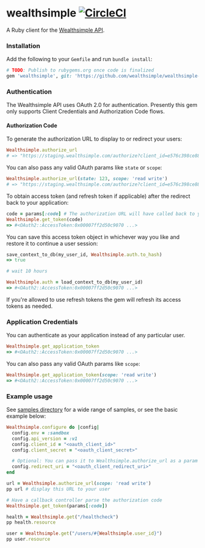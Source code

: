 # wealthsimple [![CircleCI](https://circleci.com/gh/wealthsimple/wealthsimple-ruby.svg?style=svg&circle-token=b94b7527d2ba8159eac856f679d7b7bf2fbea7be)](https://circleci.com/gh/wealthsimple/wealthsimple-ruby)

A Ruby client for the [Wealthsimple API](https://developers.wealthsimple.com/).

### Installation

Add the following to your `Gemfile` and run `bundle install`:

```ruby
# TODO: Publish to rubygems.org once code is finalized
gem 'wealthsimple', git: 'https://github.com/wealthsimple/wealthsimple-ruby.git'
```

### Authentication

The Wealthsimple API uses OAuth 2.0 for authentication. Presently this gem only supports Client Credentials and Authorization Code flows.

#### Authorization Code

To generate the authorization URL to display to or redirect your users:

```ruby
Wealthsimple.authorize_url
# => "https://staging.wealthsimple.com/authorize?client_id=e576c398ce8894e8308af6ccebc25f36be1a5d431d9cde957dd36c9f889b16c6&redirect_uri=https%3A%2F%2Fmyapp.com%2Foauth%2Fcallback&response_type=code
```

You can also pass any valid OAuth params like `state` or `scope`:

```ruby
Wealthsimple.authorize_url(state: 123, scope: 'read write')
# => "https://staging.wealthsimple.com/authorize?client_id=e576c398ce8894e8308af6ccebc25f36be1a5d431d9cde957dd36c9f889b16c6&redirect_uri=https%3A%2F%2Fmyapp.com%2Foauth%2Fcallback&response_type=code&state=123&scope=read%20write
```

To obtain access token (and refresh token if applicable) after the redirect back to your application:

```ruby
code = params[:code] # The authorization URL will have called back to your app with this
Wealthsimple.get_token(code)
=> #<OAuth2::AccessToken:0x00007ff2d50c9070 ...>
```

You can save this access token object in whichever way you like and restore it to continue a user session:

```ruby
save_context_to_db(my_user_id, Wealthsimple.auth.to_hash)
=> true

# wait 10 hours

Wealthsimple.auth = load_context_to_db(my_user_id)
=> #<OAuth2::AccessToken:0x00007ff2d50c9070 ...>
```

If you're allowed to use refresh tokens the gem will refresh its access tokens as needed.

### Application Credentials

You can authenticate as your application instead of any particular user.

```ruby
Wealthsimple.get_application_token
=> #<OAuth2::AccessToken:0x00007ff2d50c9070 ...>
```

You can also pass any valid OAuth params like `scope`:

```ruby
Wealthsimple.get_application_token(scope: 'read write')
=> #<OAuth2::AccessToken:0x00007ff2d50c9070 ...>
```

### Example usage

See [samples directory](./samples) for a wide range of samples, or see the basic example below:

```ruby
Wealthsimple.configure do |config|
  config.env = :sandbox
  config.api_version = :v1
  config.client_id = "<oauth_client_id>"
  config.client_secret = "<oauth_client_secret>"

  # Optional: You can pass it to Wealthsimple.authorize_url as a param and Wealthsimple.get_token as a second parameter instead.
  config.redirect_uri = "<oauth_client_redirect_uri>"
end

url = Wealthsimple.authorize_url(scope: 'read write')
pp url # display this URL to your user

# Have a callback controller parse the authorization code
Wealthsimple.get_token(params[:code])

health = Wealthsimple.get("/healthcheck")
pp health.resource

user = Wealthsimple.get("/users/#{Wealthsimple.user_id}")
pp user.resource
```

